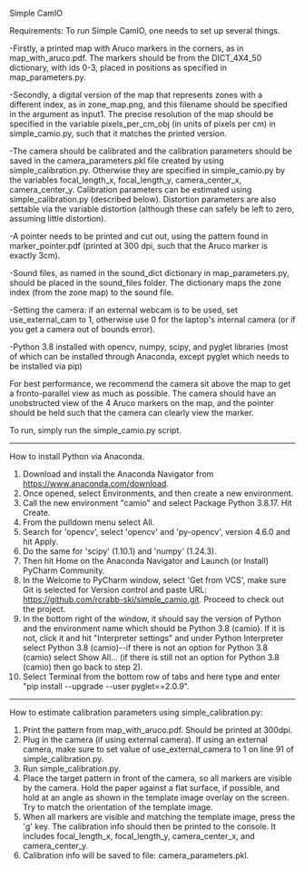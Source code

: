 Simple CamIO

Requirements: To run Simple CamIO, one needs to set up several things. 

-Firstly, a printed map with Aruco markers in the corners, as in map_with_aruco.pdf. The markers should be from the DICT_4X4_50 dictionary, with ids 0-3, placed in positions as specified in map_parameters.py.  

-Secondly, a digital version of the map that represents zones with a different index, as in zone_map.png, and this filename should be specified in the argument as input1. The precise resolution of the map should be specified in the variable pixels_per_cm_obj (in units of pixels per cm) in simple_camio.py, such that it matches the printed version. 

-The camera should be calibrated and the calibration parameters should be saved in the camera_parameters.pkl file created by using simple_calibration.py. Otherwise they are specified in simple_camio.py by the variables focal_length_x, focal_length_y, camera_center_x, camera_center_y. Calibration parameters can be estimated using simple_calibration.py (described below).  Distortion parameters are also settable via the variable distortion (although these can safely be left to zero, assuming little distortion). 

-A pointer needs to be printed and cut out, using the pattern found in marker_pointer.pdf (printed at 300 dpi, such that the Aruco marker is exactly 3cm).

-Sound files, as named in the sound_dict dictionary in map_parameters.py, should be placed in the sound_files folder. The dictionary maps the zone index (from the zone map) to the sound file.

-Setting the camera: if an external webcam is to be used, set use_external_cam to 1, otherwise use 0 for the laptop's internal camera (or if you get a camera out of bounds error).

-Python 3.8 installed with opencv, numpy, scipy, and pyglet libraries (most of which can be installed through Anaconda, except pyglet which needs to be installed via pip)

For best performance, we recommend the camera sit above the map to get a fronto-parallel view as much as possible. The camera should have an unobstructed view of the 4 Aruco markers on the map, and the pointer should be held such that the camera can clearly view the marker.

To run, simply run the simple_camio.py script.

__________________________________________________
How to install Python via Anaconda.
1. Download and install the Anaconda Navigator from https://www.anaconda.com/download.
2. Once opened, select Environments, and then create a new environment.
3. Call the new environment "camio" and select Package Python 3.8.17. Hit Create.
4. From the pulldown menu select All.
5. Search for 'opencv', select 'opencv' and 'py-opencv', version 4.6.0 and hit Apply.
7. Do the same for 'scipy' (1.10.1) and 'numpy' (1.24.3).
8. Then hit Home on the Anaconda Navigator and Launch (or Install) PyCharm Community.
9. In the Welcome to PyCharm window, select 'Get from VCS', make sure Git is selected for Version control and paste URL: https://github.com/rcrabb-ski/simple_camio.git. Proceed to check out the project.
10. In the bottom right of the window, it should say the version of Python and the environment name which should be Python 3.8 (camio).  If it is not, click it and hit "Interpreter settings" and under Python Interpreter select Python 3.8 (camio)--if there is not an option for Python 3.8 (camio) select Show All... (if there is still not an option for Python 3.8 (camio) then go back to step 2).
11. Select Terminal from the bottom row of tabs and here type and enter "pip install --upgrade --user pyglet==2.0.9".


--------------------------------------------------
How to estimate calibration parameters using simple_calibration.py:

1. Print the pattern from map_with_aruco.pdf. Should be printed at 300dpi.
2. Plug in the camera (if using external camera). If using an external camera, make sure to set value of use_external_camera to 1 on line 91 of simple_calibration.py.
3. Run simple_calibration.py.
4. Place the target pattern in front of the camera, so all markers are visible by the camera. Hold the paper against a flat surface, if possible, and hold at an angle as shown in the template image overlay on the screen. Try to match the orientation of the template image.
5. When all markers are visible and matching the template image, press the 'g' key.  The calibration info should then be printed to the console. It includes focal_length_x, focal_length_y, camera_center_x, and camera_center_y.
6. Calibration info will be saved to file: camera_parameters.pkl.
